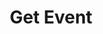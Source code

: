 ---
title: Get Event
excerpt: Retrieves the [Event](#schema_event) object for a valid identifier.
api:
  file: chat-api.json
  operationId: getEvent
deprecated: false
hidden: false
metadata:
  title: ''
  description: ''
  robots: index
next:
  description: ''
---